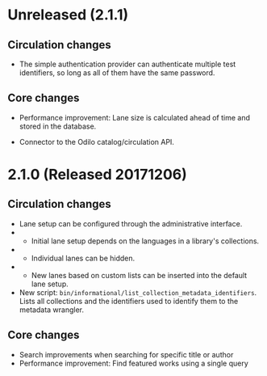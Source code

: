 # Unreleased (2.1.1)

## Circulation changes

* The simple authentication provider can authenticate multiple test
  identifiers, so long as all of them have the same password.

## Core changes

* Performance improvement: Lane size is calculated ahead of time and
  stored in the database.

* Connector to the Odilo catalog/circulation API.

# 2.1.0 (Released 20171206)

## Circulation changes

* Lane setup can be configured through the administrative interface.
* * Initial lane setup depends on the languages in a library's collections.
* * Individual lanes can be hidden.
* * New lanes based on custom lists can be inserted into the default lane setup.
* New script: `bin/informational/list_collection_metadata_identifiers`.
  Lists all collections and the identifiers used to identify them
  to the metadata wrangler.

## Core changes

* Search improvements when searching for specific title or author
* Performance improvement: Find featured works using a single query
